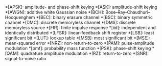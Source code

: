 *[APSK]: amplitude- and phase-shift keying
*[ASK]: amplitude-shift keying
*[AWGN]: additive white Gaussian noise
*[BCH]: Bose–Ray-Chaudhuri–Hocquenghem
*[BEC]: binary erasure channel
*[BSC]: binary symmetric channel
*[DMC]: discrete memoryless channel
*[DMS]: discrete memoryless source
*[FIR]: finite impulse response
*[iid]: independent and identically distributed
*[LFSR]: linear-feedback shift register
*[LSB]: least significant bit
*[LUT]: lookup table
*[MSB]: most significant bit
*[MSE]: mean-squared error
*[NRZ]: non-return-to-zero
*[PAM]: pulse-amplitude modulation
*[pmf]: probability mass function
*[PSK]: phase-shift keying
*[QAM]: quadrature amplitude modulation
*[RZ]: return-to-zero
*[SNR]: signal-to-noise ratio
